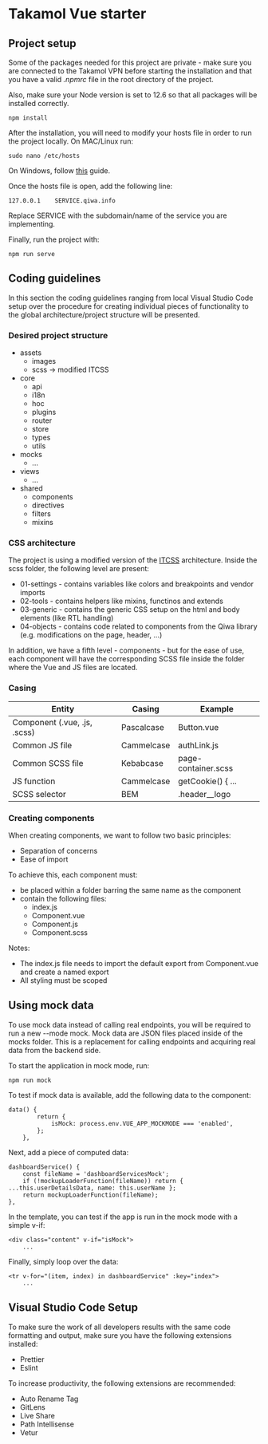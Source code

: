 # Takamol Vue starter

## Project setup

Some of the packages needed for this project are private - make sure you are connected to the Takamol VPN before starting the installation and that you have a valid _.npmrc_ file in the root directory of the project.

Also, make sure your Node version is set to 12.6 so that all packages will be installed correctly.

```
npm install
```

After the installation, you will need to modify your hosts file in order to run the project locally. On MAC/Linux run:

```
sudo nano /etc/hosts
```

On Windows, follow [this](https://docs.rackspace.com/support/how-to/modify-your-hosts-file/) guide.

Once the hosts file is open, add the following line:

```
127.0.0.1    SERVICE.qiwa.info
```

Replace SERVICE with the subdomain/name of the service you are implementing.

Finally, run the project with:

```
npm run serve
```

## Coding guidelines

In this section the coding guidelines ranging from local Visual Studio Code setup over the procedure for creating individual pieces of functionality to the global architecture/project structure will be presented.

### Desired project structure

-   assets
    -   images
    -   scss &#8594; modified ITCSS
-   core
    -   api
    -   i18n
    -   hoc
    -   plugins
    -   router
    -   store
    -   types
    -   utils
-   mocks
    -   ...
-   views
    -   ...
-   shared
    -   components
    -   directives
    -   filters
    -   mixins

### CSS architecture

The project is using a modified version of the [ITCSS](https://www.hongkiat.com/blog/inverted-triangle-css-web-development/) architecture. Inside the scss folder, the following level are present:

-   01-settings - contains variables like colors and breakpoints and vendor imports
-   02-tools - contains helpers like mixins, functinos and extends
-   03-generic - contains the generic CSS setup on the html and body elements (like RTL handling)
-   04-objects - contains code related to components from the Qiwa library (e.g. modifications on the page, header, ...)

In addition, we have a fifth level - components - but for the ease of use, each component will have the corresponding SCSS file inside the folder where the Vue and JS files are located.

### Casing

| Entity                       | Casing     | Example             |
| ---------------------------- | ---------- | ------------------- |
| Component (.vue, .js, .scss) | Pascalcase | Button.vue          |
| Common JS file               | Cammelcase | authLink.js         |
| Common SCSS file             | Kebabcase  | page-container.scss |
| JS function                  | Cammelcase | getCookie() { ...   |
| SCSS selector                | BEM        | .header\_\_logo     |

### Creating components

When creating components, we want to follow two basic principles:

-   Separation of concerns
-   Ease of import

To achieve this, each component must:

-   be placed within a folder barring the same name as the component
-   contain the following files:
    -   index.js
    -   Component.vue
    -   Component.js
    -   Component.scss

Notes:

-   The index.js file needs to import the default export from Component.vue and create a named export
-   All styling must be scoped

## Using mock data

To use mock data instead of calling real endpoints, you will be required to run a new --mode mock. Mock data are JSON files placed inside of the mocks folder. This is a replacement for calling endpoints and acquiring real data from the backend side.

To start the application in mock mode, run:

```
npm run mock
```

To test if mock data is available, add the following data to the component:

```
data() {
        return {
            isMock: process.env.VUE_APP_MOCKMODE === 'enabled',
        };
    },
```

Next, add a piece of computed data:

```
dashboardService() {
    const fileName = 'dashboardServicesMock';
    if (!mockupLoaderFunction(fileName)) return { ...this.userDetailsData, name: this.userName };
    return mockupLoaderFunction(fileName);
},
```

In the template, you can test if the app is run in the mock mode with a simple v-if:

```
<div class="content" v-if="isMock">
    ...
```

Finally, simply loop over the data:

```
<tr v-for="(item, index) in dashboardService" :key="index">
    ...
```

## Visual Studio Code Setup

To make sure the work of all developers results with the same code formatting and output, make sure you have the following extensions installed:

-   Prettier
-   Eslint

To increase productivity, the following extensions are recommended:

-   Auto Rename Tag
-   GitLens
-   Live Share
-   Path Intellisense
-   Vetur
